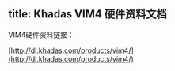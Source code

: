 title: Khadas VIM4 硬件资料文档
---

VIM4硬件资料链接：

[http://dl.khadas.com/products/vim4/](http://dl.khadas.com/products/vim4/)
